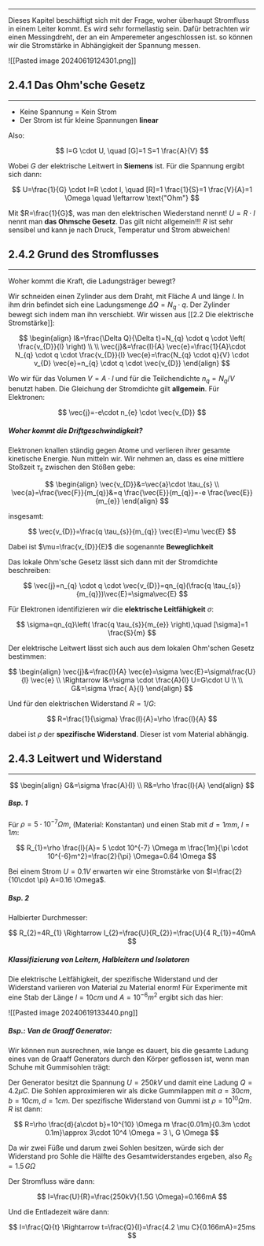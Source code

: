 ***
Dieses Kapitel beschäftigt sich mit der Frage, woher überhaupt Stromfluss in einem Leiter kommt. 
Es wird sehr formellastig sein.
Dafür betrachten wir einen Messingdreht, der an ein Amperemeter angeschlossen ist. so können wir die Stromstärke in Abhängigkeit der Spannung messen.

![[Pasted image 20240619124301.png]]

## 2.4.1 Das Ohm'sche Gesetz
***
- Keine Spannung = Kein Strom
- Der Strom ist für kleine Spannungen **linear**

Also:

$$
I=G \cdot U, \quad [G]=1 S=1 \frac{A}{V}
$$

Wobei $G$ der elektrische Leitwert in **Siemens** ist. Für die Spannung ergibt sich dann:

$$
U=\frac{1}{G} \cdot I=R \cdot I, \quad [R]=1 \frac{1}{S}=1 \frac{V}{A}=1 \Omega \quad  \leftarrow \text{"Ohm"}
$$

Mit $R=\frac{1}{G}$, was man den elektrischen Wiederstand nennt! $U=R \cdot I$ nennt man **das Ohmsche Gesetz**.
Das gilt nicht allgemein!!! $R$ ist sehr sensibel und kann je nach Druck, Temperatur und Strom abweichen!

## 2.4.2 Grund des Stromflusses
***

Woher kommt die Kraft, die Ladungsträger bewegt?

Wir schneiden einen Zylinder aus dem Draht, mit Fläche $A$ und länge $l$. In ihm drin befindet sich eine Ladungsmenge $\Delta Q=N_{q} \cdot q$. Der Zylinder bewegt sich indem man ihn verschiebt. Wir wissen aus [[2.2 Die elektrische Stromstärke]]:

$$
\begin{align}
I&=\frac{\Delta Q}{\Delta t}=N_{q} \cdot q \cdot \left( \frac{v_{D}}{l} \right) \\
\\
\vec{j}&=\frac{I}{A} \vec{e}=\frac{1}{A}\cdot N_{q} \cdot q \cdot \frac{v_{D}}{l} \vec{e}=\frac{N_{q} \cdot q}{V} \cdot v_{D} \vec{e}=n_{q} \cdot q \cdot \vec{v_{D}}
\end{align}
$$

Wo wir für das Volumen $V=A \cdot l$ und für die Teilchendichte $n_{q}=N_{q}/V$ benutzt haben. Die Gleichung der Stromdichte gilt **allgemein**.
Für Elektronen:

$$
\vec{j}=-e\cdot n_{e} \cdot \vec{v_{D}}
$$

##### Woher kommt die Driftgeschwindigkeit?

Elektronen knallen ständig gegen Atome und verlieren ihrer gesamte kinetische Energie. Nun mitteln wir. Wir nehmen an, dass es eine mittlere Stoßzeit $\tau_{s}$ zwischen den Stößen gebe:

$$
\begin{align}
\vec{v_{D}}&=\vec{a}\cdot \tau_{s} \\
\vec{a}=\frac{\vec{F}}{m_{q}}&=q \frac{\vec{E}}{m_{q}}=-e \frac{\vec{E}}{m_{e}}
\end{align}
$$

insgesamt:

$$
\vec{v_{D}}=\frac{q \tau_{s}}{m_{q}} \vec{E}=\mu \vec{E}
$$

Dabei ist $\mu=\frac{v_{D}}{E}$ die sogenannte **Beweglichkeit**

Das lokale Ohm'sche Gesetz lässt sich dann mit der Stromdichte beschreiben:

$$
\vec{j}=n_{q} \cdot q \cdot \vec{v_{D}}=qn_{q}(\frac{q \tau_{s}}{m_{q}})\vec{E}=\sigma\vec{E}
$$

Für Elektronen identifizieren wir die **elektrische Leitfähigkeit** $\sigma$:

$$
\sigma=qn_{q}\left( \frac{q \tau_{s}}{m_{e}} \right),\quad [\sigma]=1 \frac{S}{m} 
$$

Der elektrische Leitwert lässt sich auch aus dem lokalen Ohm'schen Gesetz bestimmen:

$$
\begin{align}
\vec{j}&=\frac{I}{A} \vec{e}=\sigma \vec{E}=\sigma\frac{U}{l} \vec{e} \\
\Rightarrow I&=\sigma \cdot \frac{A}{l} U=G\cdot U \\
 \\
G&=\sigma \frac{ A}{l}
\end{align}
$$

Und für den elektrischen Widerstand $R=1 /G$:

$$
R=\frac{1}{\sigma} \frac{l}{A}=\rho \frac{l}{A}
$$

dabei ist $\rho$ der **spezifische Widerstand**. Dieser ist vom Material abhängig.

## 2.4.3 Leitwert und Widerstand
***

$$
\begin{align}
G&=\sigma \frac{A}{l} \\
R&=\rho \frac{l}{A}
\end{align}
$$

##### Bsp. 1
Für $\rho=5 \cdot 10^{-7} \Omega m$, (Material: Konstantan) und einen Stab mit $d=1mm$, $l=1m$:

$$
R_{1}=\rho \frac{l}{A}= 5 \cdot 10^{-7} \Omega m  \frac{1m}{\pi \cdot 10^{-6}m^2}=\frac{2}{\pi} \Omega=0.64 \Omega
$$

Bei einem Strom $U=0.1V$ erwarten wir eine Stromstärke von $I=\frac{2}{10\cdot \pi} A=0.16 \Omega$.

##### Bsp. 2
Halbierter Durchmesser:

$$
R_{2}=4R_{1} \Rightarrow I_{2}=\frac{U}{R_{2}}=\frac{U}{4 R_{1}}=40mA
$$

##### Klassifizierung von Leitern, Halbleitern und Isolatoren

Die elektrische Leitfähigkeit, der spezifische Widerstand und der Widerstand variieren von Material zu Material enorm! Für Experimente mit eine Stab der Länge $l=10cm$ und $A=10^{-6}m^2$ ergibt sich das hier:

![[Pasted image 20240619133440.png]]

##### Bsp.: Van de Graaff Generator:

Wir können nun ausrechnen, wie lange es dauert, bis die gesamte Ladung eines van de Graaff Generators durch den Körper geflossen ist, wenn man Schuhe mit Gummisohlen trägt:

Der Generator besitzt die Spannung $U=250kV$ und damit eine Ladung $Q=4.2 \mu C$. Die Sohlen approximieren wir als dicke Gummilappen mit $a=30cm, b=10cm, d=1cm$. Der spezifische Widerstand von Gummi ist $\rho=10^{10} \Omega m$. $R$ ist dann:

$$
R=\rho  \frac{d}{a\cdot b}=10^{10} \Omega m \frac{0.01m}{0.3m \cdot 0.1m}\approx 3\cdot 10^4 \Omega = 3 \, G \Omega 
$$

Da wir zwei Füße und darum zwei Sohlen besitzen, würde sich der Widerstand pro Sohle die Hälfte des Gesamtwiderstandes ergeben, also $R_{S}=1.5 \, G \Omega$

Der Stromfluss wäre dann:

$$
I=\frac{U}{R}=\frac{250kV}{1.5G \Omega}=0.166mA
$$

Und die Entladezeit wäre dann:

$$
I=\frac{Q}{t} \Rightarrow t=\frac{Q}{I}=\frac{4.2 \mu C}{0.166mA}=25ms
$$
